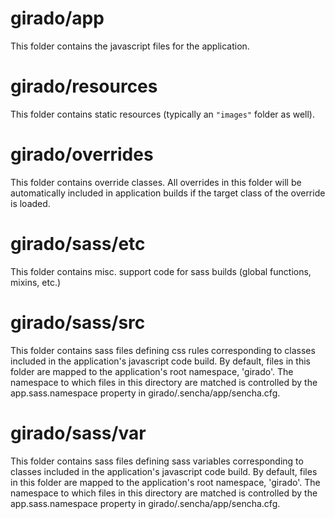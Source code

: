 # girado/app

This folder contains the javascript files for the application.

# girado/resources

This folder contains static resources (typically an `"images"` folder as well).

# girado/overrides

This folder contains override classes. All overrides in this folder will be 
automatically included in application builds if the target class of the override
is loaded.

# girado/sass/etc

This folder contains misc. support code for sass builds (global functions, 
mixins, etc.)

# girado/sass/src

This folder contains sass files defining css rules corresponding to classes
included in the application's javascript code build.  By default, files in this 
folder are mapped to the application's root namespace, 'girado'. The
namespace to which files in this directory are matched is controlled by the
app.sass.namespace property in girado/.sencha/app/sencha.cfg. 

# girado/sass/var

This folder contains sass files defining sass variables corresponding to classes
included in the application's javascript code build.  By default, files in this 
folder are mapped to the application's root namespace, 'girado'. The
namespace to which files in this directory are matched is controlled by the
app.sass.namespace property in girado/.sencha/app/sencha.cfg. 
